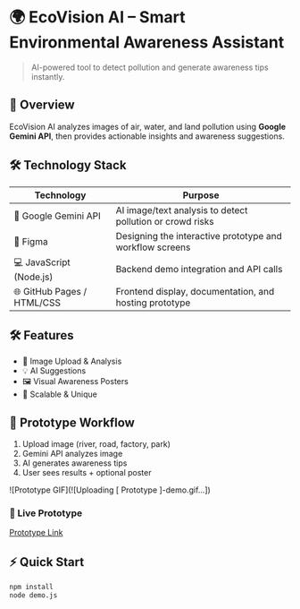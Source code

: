 # 🌍 EcoVision AI – Smart Environmental Awareness Assistant

> AI-powered tool to detect pollution and generate awareness tips instantly.

## 🚀 Overview
EcoVision AI analyzes images of air, water, and land pollution using **Google Gemini API**, then provides actionable insights and awareness suggestions.  

## 🛠️ Technology Stack

| Technology       | Purpose                                 |
|-----------------|---------------------------------------------------------------|
| 🤖 Google Gemini API | AI image/text analysis to detect pollution or crowd risks   |
| 🧩 Figma           | Designing the interactive prototype and workflow screens    |
| 💻 JavaScript (Node.js) | Backend demo integration and API calls                   |
| 🌐 GitHub Pages / HTML/CSS | Frontend display, documentation, and hosting prototype  |


## 🛠️ Features
- 📸 Image Upload & Analysis  
- 💡 AI Suggestions  
- 🖼️ Visual Awareness Posters  
- 🌱 Scalable & Unique  

## 🎨 Prototype Workflow
1. Upload image (river, road, factory, park)  
2. Gemini API analyzes image  
3. AI generates awareness tips  
4. User sees results + optional poster  

![Prototype GIF](![Uploading [ Prototype ]-demo.gif…])


### 🚀 Live Prototype
[Prototype Link](https://lunch-revise-08635716.figma.site/)

## ⚡ Quick Start
```bash
npm install
node demo.js

